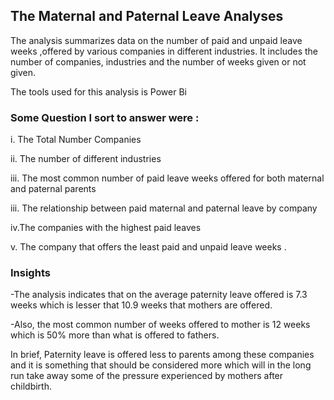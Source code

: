 ## The Maternal and Paternal Leave Analyses

The analysis summarizes data on the number of paid and unpaid leave weeks ,offered by various companies 
in different industries. It includes the number of companies, industries and the number of weeks given or 
not given.

The tools used for this analysis is Power Bi

### Some Question I sort to answer were :

i. The Total Number Companies

ii. The number of different industries

iii. The most common number of paid leave weeks offered for both maternal and paternal parents

iii. The relationship between paid maternal and paternal leave by company

iv.The companies with the highest paid leaves

v. The company that offers the least paid and unpaid leave weeks .

### Insights

-The analysis indicates that on the average paternity leave offered is 7.3 weeks which is lesser that 10.9 weeks 
that mothers are offered.

-Also, the most common number of weeks offered to mother is 12 weeks which is 50% more than what is offered to fathers.

In brief, Paternity leave is offered less to parents among these companies and it is something that should be considered 
more which will in the long run take away some of the pressure experienced by mothers after childbirth.
